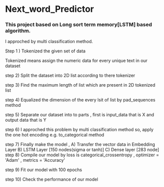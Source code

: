 # Next_word_Predictor
### This project based on Long sort term memory[LSTM] based algorithm.
I approched by multi classification method.

Step 1 ) Tokenized the given set of data 

Tokenized means assign the numeric data for every unique text in our dataset

step 2) Split the dataset into 2D list according to there tokenizer

step 3) Find the maximum length of list which are present in 2D tokenized list

step 4) Equalized the dimension of the every lsit of list by pad_sequences method

step 5) Separate our dataset into to parts , first is input_data that is X and output data that is Y

step 6) I approched this problem by multi classification method so, apply the one hot encoding e.g. to_categorical method

step 7) Finally make the model ,
                             A) Transfer the vector data in Embedding Layer
                             B) LSTM Layer [150 nodes(sigma or tanh)]
                             C) Dense layer [283 node]
step 8) Compile our model by loss is categorical_crossentropy , optimizer = 'Adam' , metrics = 'Accuracy'

step 9) Fit our model with 100 epochs

step 10) Check the performance of our model
